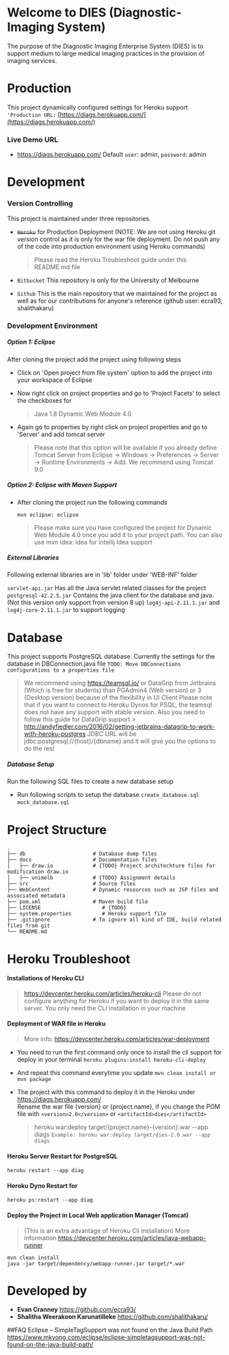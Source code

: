 # Welcome to DIES (Diagnostic-Imaging System)
The purpose of the Diagnostic Imaging Enterprise System (DIES) is to support medium to large medical imaging practices in the provision of imaging services.

# Production 
This project dynamically configured settings for Heroku support 
`'Production URL:` [https://diags.herokuapp.com/](https://diags.herokuapp.com/)

### Live Demo URL

* https://diags.herokuapp.com/
  Default `user`: admin, `password`: admin
 
# Development 

### Version Controlling 
This project is maintained under three repositories. 

 - ~~`Heroku`~~ for Production Deployment 
 (NOTE: We are not using Heroku git version control as it is only for the war file deployment. Do not push any of the code into production environment using Heroku commands)
	 > Please read the Heroku Troubleshoot guide under this README.md file
 
 - `Bitbucket` This repository is only for the University of Melbourne 

- `Github` This is the main repository that we maintained for the project as well as for our contributions for anyone's reference (github user: ecra93, shalithakaru)

### Development Environment

##### Option 1: Eclipse 
After cloning the project add the project using following steps 

 - Click on 'Open project from file system' option to add the project into your workspace of Eclipse
 - Now right click on project properties and go to 'Project Facets' to select the checkboxes for 
   > Java  1.8
   > Dynamic Web Module 4.0  
 
 - Again go to properties by right click on project properties and go to 'Server' and add tomcat server
	 > Please note that this option will be available if you already define  Tomcat Server from Eclipse -> Windows -> Preferences -> Server -> Runtime Environments -> Add. We recommend using Tomcat 9.0
 
##### Option 2: Eclipse with Maven Support 
 - After cloning the project run the following commands 
	  ````
	  mvn eclipse: eclipse
	````
	> Please make sure you have configured the project for Dynamic Web Module 4.0 once you add it to your project path. You can also use mvn idea: idea for intellij Idea support 
 
 ##### External Libraries 

Following external libraries are in 'lib' folder under 'WEB-INF' folder 

`servlet-api.jar` Has all the Java servlet related classes for the project
`postgresql-42.2.5.jar` Contains the java client for the database and java. (Not this version only support from version 8 up)
`log4j-api-2.11.1.jar` and `log4j-core-2.11.1.jar` to support logging 

# Database
This project supports PostgreSQL database. Currently the settings for the database in DBConnection.java file 
`TODO: Move DBConnections configurations to a properties file`
> We recommend using https://teamsql.io/ or DataGrip from Jetbrains (Which is free for students) than PGAdmin4 (Web version) or 3 (Desktop version) because of the flexibility  in UI Client
> Please note that if you want to connect to Heroku Dynos for PSQL, the teamsql does not have any support with stable version. 
> Also you need to follow this guide for DataGrip support > http://andyfiedler.com/2016/02/getting-jetbrains-datagrip-to-work-with-heroku-postgres
> JDBC URL will be jdbc:postgresql://{host}/{dbname} and it will give you the options to do the rest


##### Database Setup
Run the following SQL files to create a new database setup

 - Run following scripts to setup the database 
 `create_database.sql`
 `mock_database.sql`
 
 
# Project Structure

```
.
├── db                      # Database dump files 
├── docs                    # Documentation files 
│   ├── draw.io             # {TODO} Project architechture files for modification draw.io
│   ├── unimelb             # {TODO} Assignment details
├── src                     # Source files 
├── WebContent              # Dynamic resources such as JSP files and associated metadata
├── pom.xml                 # Maven build file
├── LICENSE					   # {TODO}
├── system.properties		   # Heroku support file 
├── .gitignore              # To ignore all kind of IDE, build related files from git  
└── README.md

```

# Heroku Troubleshoot

#### Installations of Heroku CLI
> https://devcenter.heroku.com/articles/heroku-cli 
> Please do not configure anything for Heroku if you want to deploy it in the same server. You only need the CLI installation in your machine

#### Deployment of WAR file in Heroku  

> More info: https://devcenter.heroku.com/articles/war-deployment

 - You need to run the first command only once to install the cli
   support for deploy in your terminal 
	   ````heroku plugins:install heroku-cli-deploy```` 

- And repeat this command everytime you update
  ````mvn clean install or mvn package````
  
-  The project with this command to deploy it in the Heroku under https://diags.herokuapp.com/  
   Rename the war file {version} or  {project.name}, if you change the POM file with
   `<version>2.0</version>`  or `<artifactId>dies</artifactId>`   
   > heroku war:deploy target/{project.name}-{version}.war --app diags 
   ```Example: heroku war:deploy target/dies-2.0.war --app diags```

#### Heroku Server Restart for PostgreSQL
``` heroku restart --app diag ```

#### Heroku Dyno Restart for 
```heroku ps:restart --app diag```

#### Deploy the Project in Local Web application Manager (Tomcat) 
>(This is an extra advantage of Heroku Cli installation)
> More information https://devcenter.heroku.com/articles/java-webapp-runner
```` 
mvn clean install
java -jar target/dependency/webapp-runner.jar target/*.war
````

# Developed by

* **Evan Cranney** https://github.com/ecra93/
* **Shalitha Weerakoon Karunatilleke** https://github.com/shalithakaru/

##FAQ
Eclipse – SimpleTagSupport was not found on the Java Build Path
https://www.mkyong.com/eclipse/eclipse-simpletagsupport-was-not-found-on-the-java-build-path/



